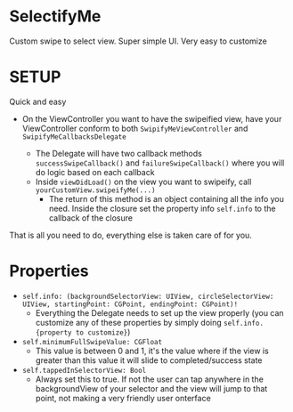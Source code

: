 # SelectifyMe
Custom swipe to select view. Super simple UI. Very easy to customize

# SETUP
Quick and easy

* On the ViewController you want to have the swipeified view, have your ViewController conform to both `SwipifyMeViewController` and `SwipifyMeCallbacksDelegate`

  - The Delegate will have two callback methods `successSwipeCallback()` and `failureSwipeCallback()` where you will do logic based on each callback
  - Inside `viewDidLoad()` on the view you want to swipeify, call `yourCustomView.swipeifyMe(...)`
    - The return of this method is an object containing all the info you need. Inside the closure set the property info `self.info` to the callback of the closure
    
That is all you need to do, everything else is taken care of for you.

# Properties
* `self.info: (backgroundSelectorView: UIView, circleSelectorView: UIView, startingPoint: CGPoint, endingPoint: CGPoint)!`
    - Everything the Delegate needs to set up the view properly (you can customize any of these properties by simply doing `self.info.{property to customize}`)
* `self.minimumFullSwipeValue: CGFloat`
    - This value is between 0 and 1, it's the value where if the view is greater than this value it will slide to completed/success state
* `self.tappedInSelectorView: Bool`
    - Always set this to true.  If not the user can tap anywhere in the backgroundView of your selector and the view will jump to that point, not making a very friendly user onterface
